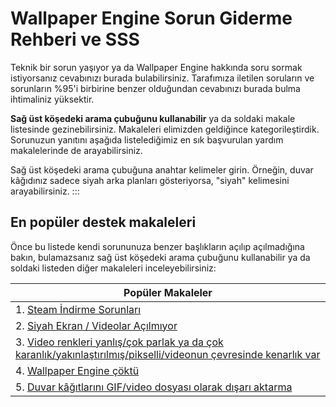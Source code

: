 # Wallpaper Engine Sorun Giderme Rehberi ve SSS
Teknik bir sorun yaşıyor ya da Wallpaper Engine hakkında soru sormak istiyorsanız cevabınızı burada bulabilirsiniz. Tarafımıza iletilen soruların ve sorunların %95'i birbirine benzer olduğundan cevabınızı burada bulma ihtimaliniz yüksektir.

**Sağ üst köşedeki arama çubuğunu kullanabilir** ya da soldaki makale listesinde gezinebilirsiniz. Makaleleri elimizden geldiğince kategorileştirdik. Sorunuzun yanıtını aşağıda listelediğimiz en sık başvurulan yardım makalelerinde de arayabilirsiniz.

Sağ üst köşedeki arama çubuğuna anahtar kelimeler girin. Örneğin, duvar kâğıdınız sadece siyah arka planları gösteriyorsa, "siyah" kelimesini arayabilirsiniz. :::

## En popüler destek makaleleri

Önce bu listede kendi sorununuza benzer başlıkların açılıp açılmadığına bakın, bulamazsanız sağ üst köşedeki arama çubuğunu kullanabilir ya da soldaki listeden diğer makaleleri inceleyebilirsiniz:

| **Popüler Makaleler**                                                                                                                      |
| ------------------------------------------------------------------------------------------------------------------------------------------ |
| 1. [Steam İndirme Sorunları](steam/download.html)                                                                                          |
| 2. [Siyah Ekran / Videolar Açılmıyor](noshow/notplaying.html)                                                                              |
| 3. [Video renkleri yanlış/çok parlak ya da çok karanlık/yakınlaştırılmış/pikselli/videonun çevresinde kenarlık var](videos/artifacts.html) |
| 4. [Wallpaper Engine çöktü](crash/application)                                                                                             |
| 5. [Duvar kâğıtlarını GIF/video dosyası olarak dışarı aktarma](general/export)                                                             |